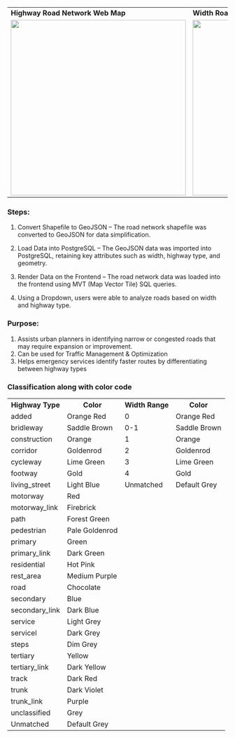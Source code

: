 <table>
  <tr>
    <td><b>Highway Road Network Web Map</b></td>
    <td><b>Width Road Network Web Map</b></td>
  </tr>
  <tr>
    <td><img src="https://github.com/user-attachments/assets/004e5f8e-3460-405d-b1d1-b36c10118930" width="400"></td>
    <td><img src="https://github.com/user-attachments/assets/79fee6b5-3924-46c7-a37f-8ca5d769f218" width="400"></td>
  </tr>
</table>

### Steps:
1. Convert Shapefile to GeoJSON – The road network shapefile was converted to GeoJSON for data simplification.

2. Load Data into PostgreSQL – The GeoJSON data was imported into PostgreSQL, retaining key attributes such as width, highway type, and geometry.

3. Render Data on the Frontend – The road network data was loaded into the frontend using MVT (Map Vector Tile) SQL queries.

4. Using a Dropdown, users were able to analyze roads based on width and highway type.


### Purpose:
1. Assists urban planners in identifying narrow or congested roads that may require expansion or improvement.
2. Can be used for Traffic Management & Optimization
3. Helps emergency services identify faster routes by differentiating between highway types
   
### Classification along with color code

<table>
  <tr>
    <th>Highway Type</th>
    <th>Color</th>
    <th>Width Range</th>
    <th>Color</th>
  </tr>
  <tr>
    <td>added</td>
    <td>Orange Red</td>
    <td>0</td>
    <td>Orange Red</td>
  </tr>
  <tr>
    <td>bridleway</td>
    <td>Saddle Brown</td>
    <td>0-1</td>
    <td>Saddle Brown</td>
  </tr>
  <tr>
    <td>construction</td>
    <td>Orange</td>
    <td>1</td>
    <td>Orange</td>
  </tr>
  <tr>
    <td>corridor</td>
    <td>Goldenrod</td>
    <td>2</td>
    <td>Goldenrod</td>
  </tr>
  <tr>
    <td>cycleway</td>
    <td>Lime Green</td>
    <td>3</td>
    <td>Lime Green</td>
  </tr>
  <tr>
    <td>footway</td>
    <td>Gold</td>
    <td>4</td>
    <td>Gold</td>
  </tr>
  <tr>
    <td>living_street</td>
    <td>Light Blue</td>
    <td>Unmatched</td>
    <td>Default Grey</td>
  </tr>
  <tr>
    <td>motorway</td>
    <td>Red</td>
    <td></td>
    <td></td>
  </tr>
  <tr>
    <td>motorway_link</td>
    <td>Firebrick</td>
    <td></td>
    <td></td>
  </tr>
  <tr>
    <td>path</td>
    <td>Forest Green</td>
    <td></td>
    <td></td>
  </tr>
  <tr>
    <td>pedestrian</td>
    <td>Pale Goldenrod</td>
    <td></td>
    <td></td>
  </tr>
  <tr>
    <td>primary</td>
    <td>Green</td>
    <td></td>
    <td></td>
  </tr>
  <tr>
    <td>primary_link</td>
    <td>Dark Green</td>
    <td></td>
    <td></td>
  </tr>
  <tr>
    <td>residential</td>
    <td>Hot Pink</td>
    <td></td>
    <td></td>
  </tr>
  <tr>
    <td>rest_area</td>
    <td>Medium Purple</td>
    <td></td>
    <td></td>
  </tr>
  <tr>
    <td>road</td>
    <td>Chocolate</td>
    <td></td>
    <td></td>
  </tr>
  <tr>
    <td>secondary</td>
    <td>Blue</td>
    <td></td>
    <td></td>
  </tr>
  <tr>
    <td>secondary_link</td>
    <td>Dark Blue</td>
    <td></td>
    <td></td>
  </tr>
  <tr>
    <td>service</td>
    <td>Light Grey</td>
    <td></td>
    <td></td>
  </tr>
  <tr>
    <td>servicel</td>
    <td>Dark Grey</td>
    <td></td>
    <td></td>
  </tr>
  <tr>
    <td>steps</td>
    <td>Dim Grey</td>
    <td></td>
    <td></td>
  </tr>
  <tr>
    <td>tertiary</td>
    <td>Yellow</td>
    <td></td>
    <td></td>
  </tr>
  <tr>
    <td>tertiary_link</td>
    <td>Dark Yellow</td>
    <td></td>
    <td></td>
  </tr>
  <tr>
    <td>track</td>
    <td>Dark Red</td>
    <td></td>
    <td></td>
  </tr>
  <tr>
    <td>trunk</td>
    <td>Dark Violet</td>
    <td></td>
    <td></td>
  </tr>
  <tr>
    <td>trunk_link</td>
    <td>Purple</td>
    <td></td>
    <td></td>
  </tr>
  <tr>
    <td>unclassified</td>
    <td>Grey</td>
    <td></td>
    <td></td>
  </tr>
  <tr>
    <td>Unmatched</td>
    <td>Default Grey</td>
    <td></td>
    <td></td>
  </tr>
</table>




